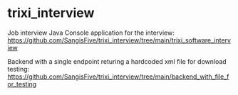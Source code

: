# trixi_interview
Job interview
Java Console application for the interview:  https://github.com/SangisFive/trixi_interview/tree/main/trixi_software_interview

Backend with a single endpoint returing a hardcoded xml file for download testing: https://github.com/SangisFive/trixi_interview/tree/main/backend_with_file_for_testing 
